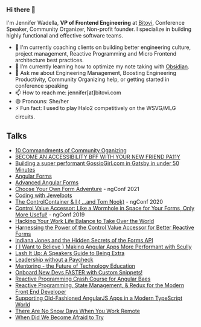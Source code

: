 ### Hi there 👋

I'm Jennifer Wadella, **VP of Frontend Engineering** at [Bitovi](https://www.bitovi.com/), Conference Speaker, Community Organizer, Non-profit founder. I specialize in building highly functional and effective software teams. 

- 🔭 I'm currently coaching clients on building better engineering culture, project management, Reactive Programming and Micro Frontend architecture best practices. 
- 🌱 I’m currently learning how to optimize my note taking with [Obsidian](https://obsidian.md/).
- 💬 Ask me about Engineering Management, Boosting Engineering Productivity, Community Organizing help, or getting started in conference speaking
- 📫 How to reach me: jennifer[at]bitovi.com
- 😄 Pronouns: She/her
- ⚡ Fun fact: I used to play Halo2 competitively on the WSVG/MLG circuits. 

## Talks
- [10 Commandments of Community Oganizing](10commandments.jenniferwadella.com)
- [BECOME AN ACCESSIBILITY BFF WITH YOUR NEW FRIEND PA11Y](https://tehfedaykin.github.io/pa11yBFF/#/title)
- [Building a super performant GossipGirl.com in Gatsby in under 50 Minutes](https://tehfedaykin.github.io/xoxoGatsby/)
- [Angular Forms](https://angularforms.jenniferwadella.com/)
- [Advanced Angular Forms](https://advancedangularforms.jenniferwadella.com/)
- [Choose Your Own Form Adventure](https://chooseyourownformadventure.jenniferwadella.com/#/title) - ngConf 2021
- [Coding with Jewelbots](https://tehfedaykin.github.io/CodingWithJewelbots/#/title)
- [The ControlContainer & I ( ...and Tom Nook)](https://tehfedaykin.github.io/ControlContainer/#/title) - ngConf 2020
- [Control Value Accessor: Like a Wormhole in Space for Your Forms, Only More Useful!](https://tehfedaykin.github.io/WormholesandCVAs/#/title) - ngConf 2019
- [Hacking Your Work Life Balance to Take Over the World](https://tehfedaykin.github.io/HackingYourWorkLife__Balance/#/title)
- [Harnessing the Power of the Control Value Accessor for Better Reactive Forms](https://tehfedaykin.github.io/BetterAngularReactiveForms/#/title)
- [Indiana Jones and the Hidden Secrets of the Forms API](https://hidden-secrets-forms-api.jenniferwadella.com/)
- [{ I Want to Believe } Making Angular Apps More Performant with Scully](https://iwanttobelieve.jenniferwadella.com/#/title)
- [Lash It Up: A Speakers Guide to Being Extra](https://tehfedaykin.github.io/LashItUp)
- [Leadership without a Paycheck](https://leadershipwithoutapaycheck.jenniferwadella.com/#/title)
- [Mentoring - the Future of Technology Education](https://tehfedaykin.github.io/TechMentoring/#/)
- [Onboard New Devs FASTER with Custom Snippets!](https://tehfedaykin.github.io/CustomSnippets/#/title)
- [Reactive Programming Crash Course for Angular Baes](https://reactiveprogrammingforangularbaes.jenniferwadella.com/)
- [Reactive Programming, State Management, & Redux for the Modern Front End Developer](https://statemanagement.jenniferwadella.com/)
- [Supporting Old-Fashioned AngularJS Apps in a Modern TypeScript World](https://tehfedaykin.github.io/ModernizingAngularJSApps/#/title)
- [There Are No Snow Days When You Work Remote](https://tehfedaykin.github.io/NoSnowDaysWhenYouWorkRemote/#/title)
- [When Did We Become Afraid to Try](https://tehfedaykin.github.io/WhenDidWeBecomeAfraidToTry/#/title) 

